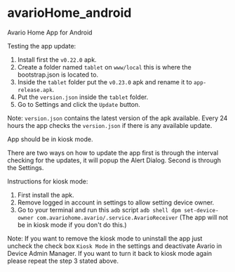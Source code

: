 # avarioHome_android
Avario Home App for Android

Testing the app update:

1. Install first the `v0.22.0` apk.
2. Create a folder named `tablet` on `www/local` this is where the bootstrap.json is located to.
3. Inside the `tablet` folder put the `v0.23.0` apk and rename it to `app-release.apk`.
4. Put the `version.json` inside the `tablet` folder.
5. Go to Settings and click the `Update` button.

Note: `version.json` contains the latest version of the apk available. Every 24 hours the app checks the `version.json` if there is any available update.

App should be in kiosk mode.

There are two ways on how to update the app first is through the interval checking for the updates, it will popup the Alert Dialog. Second is through the Settings.

Instructions for kiosk mode:

1. First install the apk.
2. Remove logged in account in settings to allow setting device owner.
3. Go to your terminal and run  this `adb` script `adb shell dpm set-device-owner com.avariohome.avario/.service.AvarioReceiver` (The app will not be in kiosk mode if you don't do this.)

Note: If you want to remove the kiosk mode to uninstall the app just uncheck the check box `Kiosk Mode` in the settings and deactivate Avario in Device Admin Manager. If you want to turn it back to kiosk mode again please repeat the step 3 stated above.
